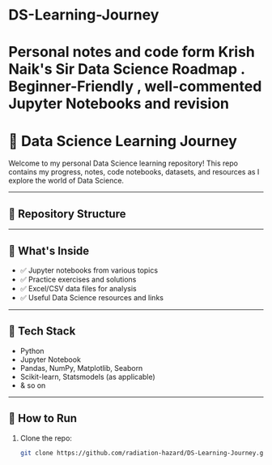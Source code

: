 # DS-Learning-Journey
Personal notes and code form Krish Naik's Sir Data Science Roadmap . Beginner-Friendly , well-commented Jupyter Notebooks and revision
=======
# 🧠 Data Science Learning Journey

Welcome to my personal Data Science learning repository! This repo contains my progress, notes, code notebooks, datasets, and resources as I explore the world of Data Science.

---

## 📁 Repository Structure

---

## 📌 What's Inside

- ✅ Jupyter notebooks from various topics
- ✅ Practice exercises and solutions
- ✅ Excel/CSV data files for analysis
- ✅ Useful Data Science resources and links
---

## 🧰 Tech Stack

- Python
- Jupyter Notebook
- Pandas, NumPy, Matplotlib, Seaborn
- Scikit-learn, Statsmodels (as applicable)
- & so on 

---

## 🚀 How to Run

1. Clone the repo:
   ```bash
   git clone https://github.com/radiation-hazard/DS-Learning-Journey.git

